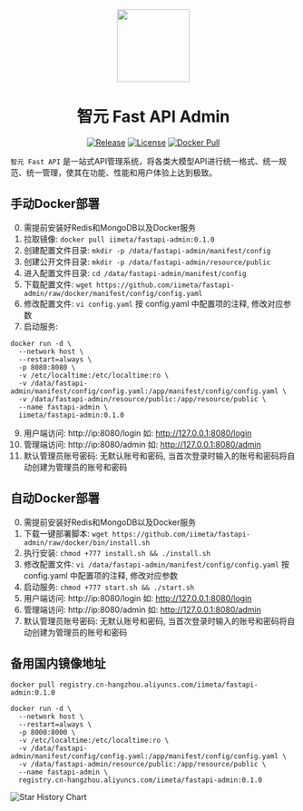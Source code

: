 <div align=center>

<img src="https://iim.ai/public/images/logo.png?t=2023112623" width="128"/>

# 智元 Fast API Admin

[![Release](https://img.shields.io/github/v/release/iimeta/fastapi-admin?color=blue)](https://github.com/iimeta/fastapi-admin/releases)
[![License](https://img.shields.io/static/v1?label=license&message=MIT&color=green)](https://github.com/iimeta/fastapi-admin/main/LICENSE)
[![Docker Pull](https://img.shields.io/docker/pulls/iimeta/fastapi-admin?color=brightgreen)](https://hub.docker.com/r/iimeta/fastapi-admin)

</div>

`智元 Fast API` 是一站式API管理系统，将各类大模型API进行统一格式、统一规范、统一管理，使其在功能、性能和用户体验上达到极致。

## 手动Docker部署
0. 需提前安装好Redis和MongoDB以及Docker服务
1. 拉取镜像: `docker pull iimeta/fastapi-admin:0.1.0`
2. 创建配置文件目录: `mkdir -p /data/fastapi-admin/manifest/config`
3. 创建公开文件目录: `mkdir -p /data/fastapi-admin/resource/public`
5. 进入配置文件目录: `cd /data/fastapi-admin/manifest/config`
6. 下载配置文件: `wget https://github.com/iimeta/fastapi-admin/raw/docker/manifest/config/config.yaml`
7. 修改配置文件: `vi config.yaml` 按 config.yaml 中配置项的注释, 修改对应参数
8. 启动服务: 
```shell
docker run -d \
  --network host \
  --restart=always \
  -p 8080:8080 \
  -v /etc/localtime:/etc/localtime:ro \
  -v /data/fastapi-admin/manifest/config/config.yaml:/app/manifest/config/config.yaml \
  -v /data/fastapi-admin/resource/public:/app/resource/public \
  --name fastapi-admin \
  iimeta/fastapi-admin:0.1.0
```
9. 用户端访问: http://ip:8080/login 如: http://127.0.0.1:8080/login
10. 管理端访问: http://ip:8080/admin 如: http://127.0.0.1:8080/admin
11. 默认管理员账号密码: 无默认账号和密码, 当首次登录时输入的账号和密码将自动创建为管理员的账号和密码

## 自动Docker部署
0. 需提前安装好Redis和MongoDB以及Docker服务
1. 下载一键部署脚本: `wget https://github.com/iimeta/fastapi-admin/raw/docker/bin/install.sh`
2. 执行安装: `chmod +777 install.sh && ./install.sh`
3. 修改配置文件: `vi /data/fastapi-admin/manifest/config/config.yaml` 按 config.yaml 中配置项的注释, 修改对应参数
4. 启动服务: `chmod +777 start.sh && ./start.sh`
5. 用户端访问: http://ip:8080/login 如: http://127.0.0.1:8080/login
6. 管理端访问: http://ip:8080/admin 如: http://127.0.0.1:8080/admin
7. 默认管理员账号密码: 无默认账号和密码, 当首次登录时输入的账号和密码将自动创建为管理员的账号和密码

## 备用国内镜像地址
```shell
docker pull registry.cn-hangzhou.aliyuncs.com/iimeta/fastapi-admin:0.1.0
```
```shell
docker run -d \
  --network host \
  --restart=always \
  -p 8000:8000 \
  -v /etc/localtime:/etc/localtime:ro \
  -v /data/fastapi-admin/manifest/config/config.yaml:/app/manifest/config/config.yaml \
  -v /data/fastapi-admin/resource/public:/app/resource/public \
  --name fastapi-admin \
  registry.cn-hangzhou.aliyuncs.com/iimeta/fastapi-admin:0.1.0
```


![Star History Chart](https://api.star-history.com/svg?repos=iimeta/fastapi-admin&type=Date)
